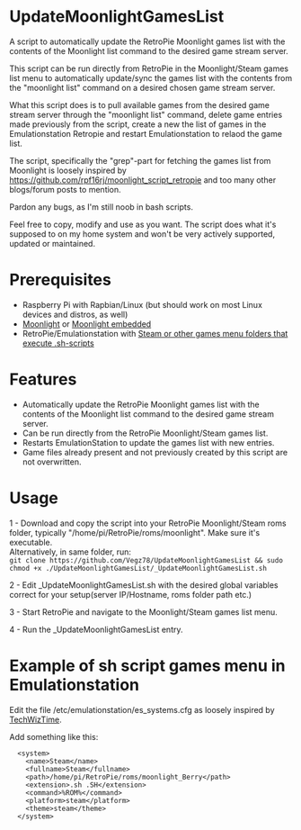 # UpdateMoonlightGamesList
A script to automatically update the RetroPie Moonlight games list with the contents of the Moonlight list command to the desired game stream server.

This script can be run directly from RetroPie in the Moonlight/Steam games list menu to automatically update/sync the games list with the contents from the "moonlight list" command on a desired chosen game stream server. 

What this script does is to pull available games from the desired game stream server through the "moonlight list" command, delete game entries made previously from the script, create a new the list of games in the Emulationstation Retropie and restart Emulationstation to relaod the game list.

The script, specifically the "grep"-part for fetching the games list from Moonlight is loosely inspired by https://github.com/rpf16rj/moonlight_script_retropie and too many other blogs/forum posts to mention.

Pardon any bugs, as I'm still noob in bash scripts.

Feel free to copy, modify and use as you want. The script does what it's supposed to on my home system and won't be very actively supported, updated or maintained.

# Prerequisites
- Raspberry Pi with Rapbian/Linux (but should work on most Linux devices and distros, as well)
- [Moonlight](https://moonlight-stream.org) or [Moonlight embedded](https://github.com/irtimmer/moonlight-embedded)
- RetroPie/Emulationstation with [Steam or other games menu folders that execute .sh-scripts](#Example-of-sh-script-games-menu-in-Emulationstation)

# Features
- Automatically update the RetroPie Moonlight games list with the contents of the Moonlight list command to the desired game stream server.
- Can be run directly from the RetroPie Moonlight/Steam games list.
- Restarts EmulationStation to update the games list with new entries.
- Game files already present and not previously created by this script are not overwritten.

# Usage

1 - Download and copy the script into your RetroPie Moonlight/Steam roms folder, typically "/home/pi/RetroPie/roms/moonlight". Make sure it's executable. <br>
    Alternatively, in same folder, run:<BR>
    ```git clone https://github.com/Vegz78/UpdateMoonlightGamesList && sudo chmod +x ./UpdateMoonlightGamesList/_UpdateMoonlightGamesList.sh```

2 - Edit _UpdateMoonlightGamesList.sh with the desired global variables correct for your setup(server IP/Hostname, roms folder path etc.)

3 - Start RetroPie and navigate to the Moonlight/Steam games list menu.

4 - Run the _UpdateMoonlightGamesList entry.

# Example of sh script games menu in Emulationstation
Edit the file /etc/emulationstation/es_systems.cfg as loosely inspired by [TechWizTime](https://github.com/TechWizTime/moonlight-retropie).

Add something like this:
```
  <system>
    <name>Steam</name>
    <fullname>Steam</fullname>
    <path>/home/pi/RetroPie/roms/moonlight_Berry</path>
    <extension>.sh .SH</extension>
    <command>%ROM%</command>
    <platform>steam</platform>
    <theme>steam</theme>
  </system>
```
